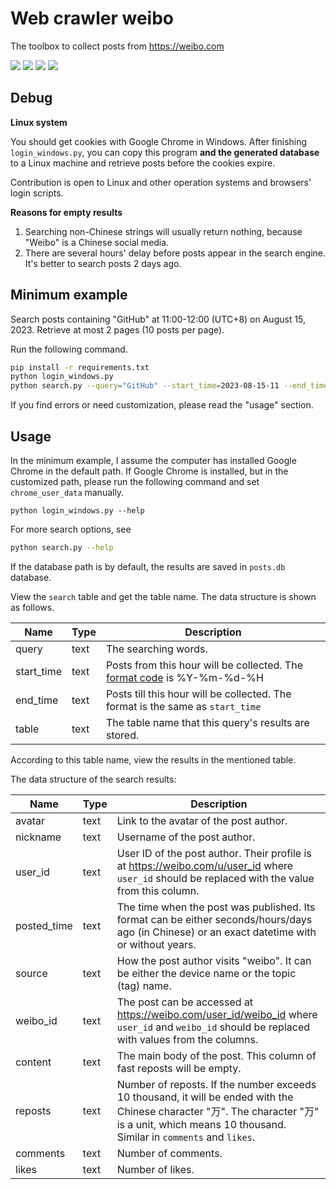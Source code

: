 # Web crawler weibo

 The toolbox to collect posts from https://weibo.com

![](https://shields.io/badge/dependencies-Python_3.11-blue?style=flat-square)
![](https://shields.io/badge/dependencies-Google_Chrome_≥_114-blue?style=flat-square)
![](https://shields.io/badge/tests-Google_Chrome_117_✔-brightgreen?style=flat-square)
![](https://shields.io/badge/OS-Windows_10_64--bit-lightgray?style=flat-square)

## Debug

**Linux system**

You should get cookies with Google Chrome in Windows. After finishing `login_windows.py`, you can copy this program **and the generated database** to a Linux machine and retrieve posts before the cookies expire.

Contribution is open to Linux and other operation systems and browsers' login scripts.

**Reasons for empty results**

1. Searching non-Chinese strings will usually return nothing, because "Weibo" is a Chinese social media. 
2. There are several hours' delay before posts appear in the search engine. It's better to search posts 2 days ago.

## Minimum example

Search posts containing "GitHub" at 11:00-12:00 (UTC+8) on August 15, 2023. Retrieve at most 2 pages (10 posts per page).

Run the following command.

```bash
pip install -r requirements.txt
python login_windows.py
python search.py --query="GitHub" --start_time=2023-08-15-11 --end_time=2023-08-15-12 --max_page=2
```

If you find errors or need customization, please read the "usage" section.

## Usage

In the minimum example, I assume the computer has installed Google Chrome in the default path. If Google Chrome is installed, but in the customized path, please run the following command and set `chrome_user_data` manually.

```
python login_windows.py --help
```

For more search options, see

```bash
python search.py --help
```

If the database path is by default, the results are saved in `posts.db` database.

View the `search` table and get the table name. The data structure is shown as follows.

| Name       | Type | Description                                                  |
| ---------- | ---- | ------------------------------------------------------------ |
| query      | text | The searching words.                                         |
| start_time | text | Posts from this hour will be collected. The [format code](https://docs.python.org/3/library/datetime.html#strftime-and-strptime-format-codes) is %Y-%m-%d-%H |
| end_time   | text | Posts till this hour will be collected. The format is the same as `start_time` |
| table      | text | The table name that this query's results are stored.         |

According to this table name, view the results in the mentioned table.


The data structure of the search results:

| Name        | Type | Description                                                  |
| ----------- | ---- | ------------------------------------------------------------ |
| avatar      | text | Link to the avatar of the post author.                       |
| nickname    | text | Username of the post author.                                 |
| user_id     | text | User ID of the post author. Their profile is at https://weibo.com/u/user_id where `user_id` should be replaced with the value from this column. |
| posted_time | text | The time when the post was published. Its format can be either seconds/hours/days ago (in Chinese) or an exact datetime with or without years. |
| source      | text | How the post author visits "weibo". It can be either the device name or the topic (tag) name. |
| weibo_id    | text | The post can be accessed at https://weibo.com/user_id/weibo_id where `user_id` and `weibo_id` should be replaced with values from the columns. |
| content     | text | The main body of the post. This column of fast reposts will be empty. |
| reposts     | text | Number of reposts. If the number exceeds 10 thousand, it will be ended with the Chinese character "万". The character "万" is a unit, which means 10 thousand. Similar in `comments` and `likes`. |
| comments    | text | Number of comments.                                          |
| likes       | text | Number of likes.                                             |

